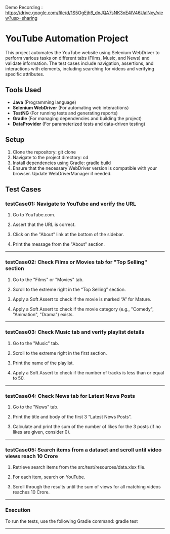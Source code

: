 Demo Recording : https://drive.google.com/file/d/1S5OgEjh6_dnJQA7sNK3nE4lV46UalNxy/view?usp=sharing

# YouTube Automation Project

This project automates the YouTube website using Selenium WebDriver to perform various tasks on different tabs (Films, Music, and News) and validate information. The test cases include navigation, assertions, and interactions with elements, including searching for videos and verifying specific attributes.

## Tools Used
- **Java** (Programming language)
- **Selenium WebDriver** (For automating web interactions)
- **TestNG** (For running tests and generating reports)
- **Gradle** (For managing dependencies and building the project)
- **DataProvider** (For parameterized tests and data-driven testing)

## Setup

1. Clone the repository: git clone <repository-url>
2. Navigate to the project directory: cd <project-directory>
3. Install dependencies using Gradle: gradle build
4. Ensure that the necessary WebDriver version is compatible with your browser. Update WebDriverManager if needed.

## Test Cases

### testCase01: Navigate to YouTube and verify the URL
1. Go to YouTube.com.

2. Assert that the URL is correct.

3. Click on the "About" link at the bottom of the sidebar.

4. Print the message from the "About" section.

------------------------------------------------------------------------------------------------------------

### testCase02: Check Films or Movies tab for "Top Selling" section
1. Go to the "Films" or "Movies" tab.

2. Scroll to the extreme right in the “Top Selling” section.

3. Apply a Soft Assert to check if the movie is marked “A” for Mature.
   
4. Apply a Soft Assert to check if the movie category (e.g., "Comedy", "Animation", "Drama") exists.

------------------------------------------------------------------------------------------------------------

### testCase03: Check Music tab and verify playlist details
1. Go to the "Music" tab.

2. Scroll to the extreme right in the first section.

3. Print the name of the playlist.

4. Apply a Soft Assert to check if the number of tracks is less than or equal to 50.

------------------------------------------------------------------------------------------------------------

### testCase04: Check News tab for Latest News Posts
1. Go to the "News" tab.

2. Print the title and body of the first 3 “Latest News Posts”.

3. Calculate and print the sum of the number of likes for the 3 posts (if no likes are given, consider 0).

------------------------------------------------------------------------------------------------------------

### testCase05: Search items from a dataset and scroll until video views reach 10 Crore
1. Retrieve search items from the src/test/resources/data.xlsx file.

2. For each item, search on YouTube.

3. Scroll through the results until the sum of views for all matching videos reaches 10 Crore.

------------------------------------------------------------------------------------------------------------


### Execution
To run the tests, use the following Gradle command: gradle test 

------------------------------------------------------------------------------------------------------------
